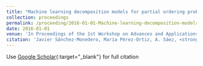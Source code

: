 ```yaml
---
title: "Machine learning decomposition models for partial ordering problems: An application to melanoma severity classification"
collection: proceedings
permalink: /proceeding/2016-01-01-Machine-learning-decomposition-models-for-partial-ordering-problems-An-application-to-melanoma-sever
date: 2016-01-01
venue: 'In Proceedings of the 1st Workshop on Advances and Applications of Data Science &amp; Engineering'
citation: 'Javier Sánchez-Monedero, María Pérez-Ortiz, A. Sáez, <strong>Pedro Antonio Gutiérrez</strong>, César Hervás-Martínez, &quot;Machine learning decomposition models for partial ordering problems: An application to melanoma severity classification.&quot; In Proceedings of the 1st Workshop on Advances and Applications of Data Science &amp;amp; Engineering, 2016, pp.113-118.'
---
```

Use [Google Scholar](https://scholar.google.com/scholar?q=Machine+learning+decomposition+models+for+partial+ordering+problems:+An+application+to+melanoma+severity+classification){:target="_blank"} for full citation